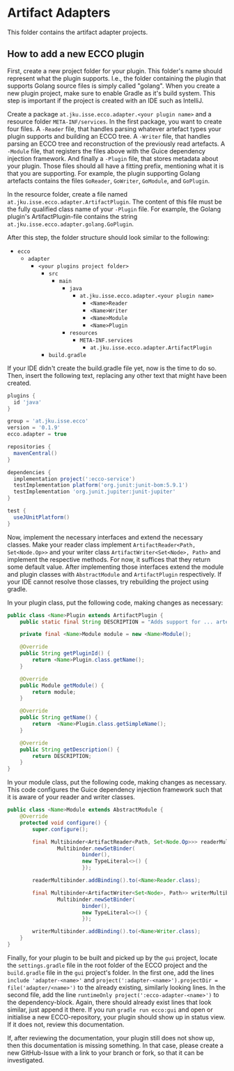 
# Artifact Adapters

This folder contains the artifact adapter projects.

## How to add a new ECCO plugin

First, create a new project folder for your plugin.
This folder's name should represent what the plugin supports.
I.e., the folder containing the plugin that supports Golang source files is simply called "golang".
When you create a new plugin project, make sure to enable Gradle as it's build system.
This step is important if the project is created with an IDE such as IntelliJ.

Create a package `at.jku.isse.ecco.adapter.<your plugin name>` and a resource folder `META-INF/services`.
In the first package, you want to create four files.
A `-Reader` file, that handles parsing whatever artefact types your plugin supports and building an ECCO tree.
A `-Writer` file, that handles parsing an ECCO tree and reconstruction of the previously read artefacts.
A `-Module` file, that registers the files above with the Guice dependency injection framework.
And finally a `-Plugin` file, that stores metadata about your plugin.
Those files should all have a fitting prefix, mentioning what it is that you are supporting.
For example, the plugin supporting Golang artefacts contains the files `GoReader`, `GoWriter`, `GoModule`, and `GoPlugin`.

In the resource folder, create a file named `at.jku.isse.ecco.adapter.ArtifactPlugin`.
The content of this file must be the fully qualified class name of your `-Plugin` file.
For example, the Golang plugin's ArtifactPlugin-file contains the string `at.jku.isse.ecco.adapter.golang.GoPlugin`.

After this step, the folder structure should look similar to the following:
* ``ecco``
  * ``adapter``
    * ``<your plugins project folder>``
      * ``src``
        * ``main``
          * ``java``
            * ``at.jku.isse.ecco.adapter.<your plugin name>``
              * ``<Name>Reader``
              * ``<Name>Writer``
              * ``<Name>Module``
              * ``<Name>Plugin``
          * ``resources``
            * ``META-INF.services``
              * ``at.jku.isse.ecco.adapter.ArtifactPlugin``
      * ``build.gradle`` 

If your IDE didn't create the build.gradle file yet, now is the time to do so.
Then, insert the following text, replacing any other text that might have been created.
```groovy
plugins {
  id 'java'
}

group = 'at.jku.isse.ecco'
version = '0.1.9'
ecco.adapter = true

repositories {
  mavenCentral()
}

dependencies {
  implementation project(':ecco-service')
  testImplementation platform('org.junit:junit-bom:5.9.1')
  testImplementation 'org.junit.jupiter:junit-jupiter'
}

test {
  useJUnitPlatform()
}
```

Now, implement the necessary interfaces and extend the necessary classes.
Make your reader class implement ``ArtifactReader<Path, Set<Node.Op>>`` and your writer class ``ArtifactWriter<Set<Node>, Path>`` and implement the respective methods.
For now, it suffices that they return some default value.
After implementing those interfaces extend the module and plugin classes with ``AbstractModule`` and ``ArtifactPlugin`` respectively.
If your IDE cannot resolve those classes, try rebuilding the project using gradle.

In your plugin class, put the following code, making changes as necessary:
```java
public class <Name>Plugin extends ArtifactPlugin {
    public static final String DESCRIPTION = "Adds support for ... artefacts";

    private final <Name>Module module = new <Name>Module();

    @Override
    public String getPluginId() {
        return <Name>Plugin.class.getName();
    }

    @Override
    public Module getModule() {
        return module;
    }

    @Override
    public String getName() {
        return  <Name>Plugin.class.getSimpleName();
    }

    @Override
    public String getDescription() {
        return DESCRIPTION;
    }
}
```

In your module class, put the following code, making changes as necessary.
This code configures the Guice dependency injection framework such that it is aware of your reader and writer classes.
```java
public class <Name>Module extends AbstractModule {
    @Override
    protected void configure() {
        super.configure();

        final Multibinder<ArtifactReader<Path, Set<Node.Op>>> readerMultibinder =
                Multibinder.newSetBinder(
                        binder(),
                        new TypeLiteral<>() {
                        });

        readerMultibinder.addBinding().to(<Name>Reader.class);

        final Multibinder<ArtifactWriter<Set<Node>, Path>> writerMultibinder =
                Multibinder.newSetBinder(
                        binder(),
                        new TypeLiteral<>() {
                        });

        writerMultibinder.addBinding().to(<Name>Writer.class);
    }
}
```

Finally, for your plugin to be built and picked up by the ``gui`` project, locate the `settings.gradle` file in the root folder of the ECCO project and the `build.gradle` file in the `gui` project's folder.
In the first one, add the lines `include 'adapter-<name>'` and `project(':adapter-<name>').projectDir = file('adapter/<name>')` to the already existing, similarly looking lines.
In the second file, add the line `runtimeOnly project(':ecco-adapter-<name>')` to the dependency-block. 
Again, there should already exist lines that look similar, just append it there.
If you run `gradle run ecco:gui` and open or initialise a new ECCO-repository, your plugin should show up in status view.
If it does not, review this documentation.

If, after reviewing the documentation, your plugin still does not show up, then this documentation is missing something.
In that case, please create a new GitHub-Issue with a link to your branch or fork, so that it can be investigated.
